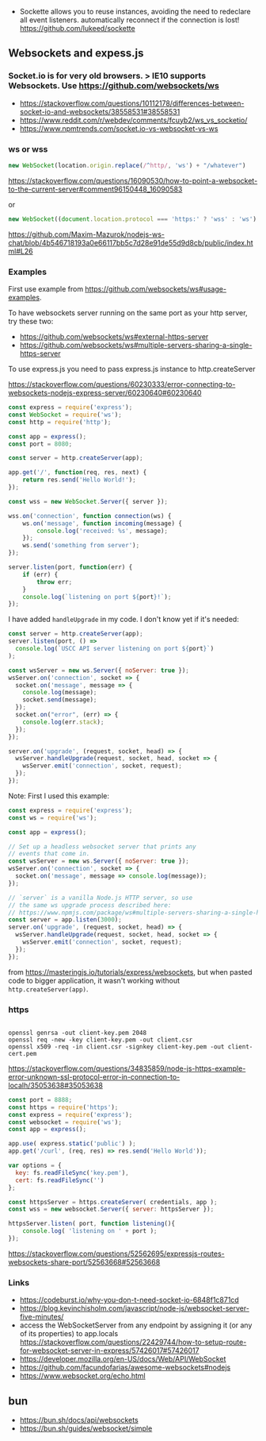 - Sockette allows you to reuse instances, avoiding the need to redeclare all event listeners. automatically reconnect if the connection is lost! https://github.com/lukeed/sockette

## Websockets and expess.js

### Socket.io is for very old browsers. > IE10 supports Websockets. Use https://github.com/websockets/ws

- https://stackoverflow.com/questions/10112178/differences-between-socket-io-and-websockets/38558531#38558531
- https://www.reddit.com/r/webdev/comments/fcuyb2/ws_vs_socketio/
- https://www.npmtrends.com/socket.io-vs-websocket-vs-ws

### ws or wss

```javascript
new WebSocket(location.origin.replace(/^http/, 'ws') + "/whatever")
```

https://stackoverflow.com/questions/16090530/how-to-point-a-websocket-to-the-current-server#comment96150448_16090583

or

```javascript
new WebSocket((document.location.protocol === 'https:' ? 'wss' : 'ws') + '://' + document.location.hostname);
```

https://github.com/Maxim-Mazurok/nodejs-ws-chat/blob/4b546718193a0e66117bb5c7d28e91de55d9d8cb/public/index.html#L26

### Examples

First use example from https://github.com/websockets/ws#usage-examples.

To have websockets server running on the same port as your http server, try these two:

- https://github.com/websockets/ws#external-https-server
- https://github.com/websockets/ws#multiple-servers-sharing-a-single-https-server

To use express.js you need to pass express.js instance to http.createServer

https://stackoverflow.com/questions/60230333/error-connecting-to-websockets-nodejs-express-server/60230640#60230640

```javascript
const express = require('express');
const WebSocket = require('ws');
const http = require('http');

const app = express();
const port = 8080;

const server = http.createServer(app);

app.get('/', function(req, res, next) {
    return res.send('Hello World!');
});

const wss = new WebSocket.Server({ server });

wss.on('connection', function connection(ws) {
    ws.on('message', function incoming(message) {
        console.log('received: %s', message);
    });
    ws.send('something from server');
});

server.listen(port, function(err) {
    if (err) {
        throw err;
    }
    console.log(`listening on port ${port}!`);
});
```

I have added `handleUpgrade` in my code. I don't know yet if it's needed:

```javascript
const server = http.createServer(app);
server.listen(port, () =>
  console.log(`USCC API server listening on port ${port}`)
);

const wsServer = new ws.Server({ noServer: true });
wsServer.on('connection', socket => {
  socket.on('message', message => {
    console.log(message);
    socket.send(message);
  });
  socket.on("error", (err) => {
    console.log(err.stack);
  });
});

server.on('upgrade', (request, socket, head) => {
  wsServer.handleUpgrade(request, socket, head, socket => {
    wsServer.emit('connection', socket, request);
  });
});
```

Note: First I used this example:

```javascript
const express = require('express');
const ws = require('ws');

const app = express();

// Set up a headless websocket server that prints any
// events that come in.
const wsServer = new ws.Server({ noServer: true });
wsServer.on('connection', socket => {
  socket.on('message', message => console.log(message));
});

// `server` is a vanilla Node.js HTTP server, so use
// the same ws upgrade process described here:
// https://www.npmjs.com/package/ws#multiple-servers-sharing-a-single-https-server
const server = app.listen(3000);
server.on('upgrade', (request, socket, head) => {
  wsServer.handleUpgrade(request, socket, head, socket => {
    wsServer.emit('connection', socket, request);
  });
});
```

from https://masteringjs.io/tutorials/express/websockets, but when pasted code to bigger application, it wasn't working without `http.createServer(app)`.

### https

```shell

openssl genrsa -out client-key.pem 2048
openssl req -new -key client-key.pem -out client.csr
openssl x509 -req -in client.csr -signkey client-key.pem -out client-cert.pem
```

https://stackoverflow.com/questions/34835859/node-js-https-example-error-unknown-ssl-protocol-error-in-connection-to-localh/35053638#35053638

```javascript
const port = 8888;
const https = require('https');
const express = require('express');
const websocket = require('ws');
const app = express();

app.use( express.static('public') );
app.get('/curl', (req, res) => res.send('Hello World'));

var options = {
  key: fs.readFileSync('key.pem'),
  cert: fs.readFileSync('')
};

const httpsServer = https.createServer( credentials, app );
const wss = new websocket.Server({ server: httpsServer });

httpsServer.listen( port, function listening(){
    console.log( 'listening on ' + port );
});
```

https://stackoverflow.com/questions/52562695/expressjs-routes-websockets-share-port/52563668#52563668

### Links

- https://codeburst.io/why-you-don-t-need-socket-io-6848f1c871cd
- https://blog.kevinchisholm.com/javascript/node-js/websocket-server-five-minutes/
- access the WebSocketServer from any endpoint by assigning it (or any of its properties) to app.locals https://stackoverflow.com/questions/22429744/how-to-setup-route-for-websocket-server-in-express/57426017#57426017
- https://developer.mozilla.org/en-US/docs/Web/API/WebSocket
- https://github.com/facundofarias/awesome-websockets#nodejs
- https://www.websocket.org/echo.html

## bun

- https://bun.sh/docs/api/websockets
- https://bun.sh/guides/websocket/simple
